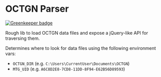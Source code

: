 # OCTGN Parser

[![Greenkeeper badge](https://badges.greenkeeper.io/CheshireSwift/octgn-parser.svg)](https://greenkeeper.io/)

Rough lib to load OCTGN data files and expose a jQuery-like API for traversing
them.

Determines where to look for data files using the following environment vars:

* `OCTGN_DIR` (e.g. `C:\Users\CurrentUser\Documents\OCTGN`)
* `MTG_UID` (e.g. `A6C8D2E8-7CD8-11DD-8F94-E62B56D89593`)

